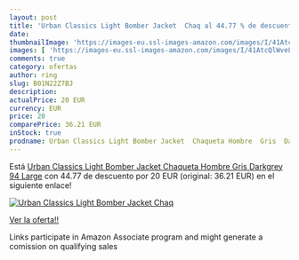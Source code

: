 ```yaml
---
layout: post
title: 'Urban Classics Light Bomber Jacket  Chaq al 44.77 % de descuento'
date: 
thumbnailImage: 'https://images-eu.ssl-images-amazon.com/images/I/41AtcQlWveL._SL200_.jpg'
images: [ 'https://images-eu.ssl-images-amazon.com/images/I/41AtcQlWveL._SL200_.jpg' ]
comments: true
category: ofertas
author: ring
slug: B01N22Z7BJ
description:
actualPrice: 20 EUR
currency: EUR
price: 20
comparePrice: 36.21 EUR
inStock: true
prodname: Urban Classics Light Bomber Jacket  Chaqueta Hombre  Gris  Darkgrey 94  Large
---
```


Está [Urban Classics Light Bomber Jacket  Chaqueta Hombre  Gris  Darkgrey 94  Large](https://www.amazon.es/dp/B01N22Z7BJ/?tag=tolees-21) con 44.77 de descuento por 20 EUR (original: 36.21 EUR) en el siguiente enlace!

[![Urban Classics Light Bomber Jacket  Chaq](https://images-eu.ssl-images-amazon.com/images/I/41AtcQlWveL._SL200_.jpg)](https://www.amazon.es/dp/B01N22Z7BJ/?tag=tolees-21)

[Ver la oferta!!](https://www.amazon.es/dp/B01N22Z7BJ/?tag=tolees-21)

Links participate in Amazon Associate program and might generate a comission on qualifying sales


